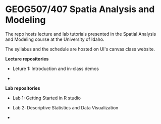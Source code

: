 # GEOG507/407 Spatia Analysis and Modeling

The repo hosts lecture and lab tutorials presented in the Spatial Analysis and Modeling course at the University of Idaho.

The syllabus and the schedule are hosted on UI's canvas class website.

**Lecture repositories**

-   Leture 1: Introduction and in-class demos

-   

**Lab repositories**

-   Lab 1: Getting Started in R studio

-   Lab 2: Descriptive Statistics and Data Visualization

-   
